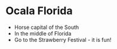 # Ocala Florida

- Horse capital of the South
- In the middle of Florida
- Go to the Strawberry Festival - it is fun!
